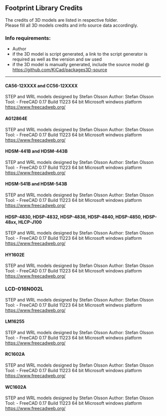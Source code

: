 ## Footprint Library Credits

The credits of 3D models are listed in respective folder.  
Please fill all 3D models credits and info source data accordingly.  

### Info requirements:
- Author
- if the 3D model is script generated, a link to the script generator is required as well as the version and sw used
- if the 3D model is manually generated, include the source model @ https://github.com/KiCad/packages3D-source

<hr>

#### CA56-12XXXX and CC56-12XXXX
STEP and WRL models designed by Stefan Olsson
Author:	Stefan Olsson
Tool:	- FreeCAD 0.17 Build 11223 64 bit Microsoft windwos platform https://www.freecadweb.org/

#### AG12864E
STEP and WRL models designed by Stefan Olsson
Author:	Stefan Olsson
Tool:	- FreeCAD 0.17 Build 11223 64 bit Microsoft windwos platform https://www.freecadweb.org/

#### HDSM-441B and HDSM-443B
STEP and WRL models designed by Stefan Olsson
Author:	Stefan Olsson
Tool:	- FreeCAD 0.17 Build 11223 64 bit Microsoft windows platform https://www.freecadweb.org/

#### HDSM-541B and HDSM-543B
STEP and WRL models designed by Stefan Olsson
Author:	Stefan Olsson
Tool:	- FreeCAD 0.17 Build 11223 64 bit Microsoft windows platform https://www.freecadweb.org/

#### HDSP-4830, HDSP-4832, HDSP-4836, HDSP-4840, HDSP-4850, HDSP-48xx, HLCP-J100
STEP and WRL models designed by Stefan Olsson
Author:	Stefan Olsson
Tool:	- FreeCAD 0.17 Build 11223 64 bit Microsoft windows platform https://www.freecadweb.org/

#### HY1602E
STEP and WRL models designed by Stefan Olsson
Author:	Stefan Olsson
Tool:	- FreeCAD 0.17 Build 11223 64 bit Microsoft windows platform https://www.freecadweb.org/

### LCD-016N002L
STEP and WRL models designed by Stefan Olsson
Author:	Stefan Olsson
Tool:	- FreeCAD 0.17 Build 11223 64 bit Microsoft windwos platform https://www.freecadweb.org/

#### LM16255
STEP and WRL models designed by Stefan Olsson
Author:	Stefan Olsson
Tool:	- FreeCAD 0.17 Build 11223 64 bit Microsoft windwos platform https://www.freecadweb.org/

#### RC1602A
STEP and WRL models designed by Stefan Olsson
Author:	Stefan Olsson
Tool:	- FreeCAD 0.17 Build 11223 64 bit Microsoft windows platform https://www.freecadweb.org/

#### WC1602A
STEP and WRL models designed by Stefan Olsson
Author:	Stefan Olsson
Tool:	- FreeCAD 0.17 Build 11223 64 bit Microsoft windows platform https://www.freecadweb.org/
